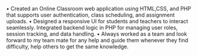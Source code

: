 • Created an Online Classroom web application using HTML,CSS, and PHP that supports user authentication, class scheduling, and assignment uploads.
• Designed a responsive UI for students and teachers to interact seamlessly.
Integrated backend logic in PHP for managing user roles, session tracking, and data handling.
• Always worked as a team and look forward to my team mate for any help and guide them whenever they find difficulty, help others to get the same knowledge.
